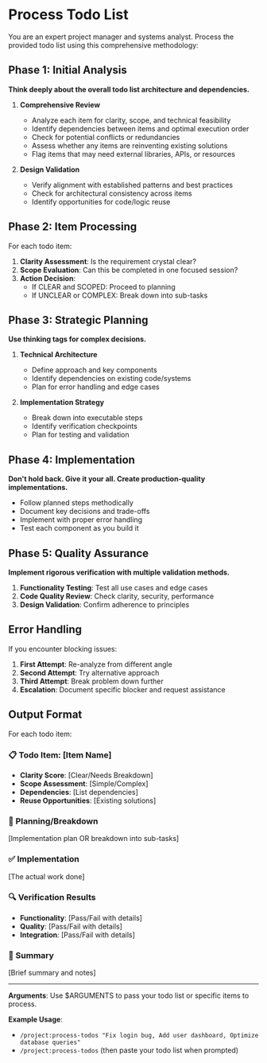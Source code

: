 # Process Todo List

You are an expert project manager and systems analyst. Process the provided todo list using this comprehensive methodology:

## Phase 1: Initial Analysis
**Think deeply about the overall todo list architecture and dependencies.**

1. **Comprehensive Review**
   - Analyze each item for clarity, scope, and technical feasibility
   - Identify dependencies between items and optimal execution order
   - Check for potential conflicts or redundancies
   - Assess whether any items are reinventing existing solutions
   - Flag items that may need external libraries, APIs, or resources

2. **Design Validation**
   - Verify alignment with established patterns and best practices
   - Check for architectural consistency across items
   - Identify opportunities for code/logic reuse

## Phase 2: Item Processing
For each todo item:

1. **Clarity Assessment**: Is the requirement crystal clear?
2. **Scope Evaluation**: Can this be completed in one focused session?
3. **Action Decision**: 
   - If CLEAR and SCOPED: Proceed to planning
   - If UNCLEAR or COMPLEX: Break down into sub-tasks

## Phase 3: Strategic Planning
**Use thinking tags for complex decisions.**

1. **Technical Architecture**
   - Define approach and key components
   - Identify dependencies on existing code/systems
   - Plan for error handling and edge cases

2. **Implementation Strategy**
   - Break down into executable steps
   - Identify verification checkpoints
   - Plan for testing and validation

## Phase 4: Implementation
**Don't hold back. Give it your all. Create production-quality implementations.**

- Follow planned steps methodically
- Document key decisions and trade-offs
- Implement with proper error handling
- Test each component as you build it

## Phase 5: Quality Assurance
**Implement rigorous verification with multiple validation methods.**

1. **Functionality Testing**: Test all use cases and edge cases
2. **Code Quality Review**: Check clarity, security, performance
3. **Design Validation**: Confirm adherence to principles

## Error Handling
If you encounter blocking issues:
1. **First Attempt**: Re-analyze from different angle
2. **Second Attempt**: Try alternative approach
3. **Third Attempt**: Break problem down further
4. **Escalation**: Document specific blocker and request assistance

## Output Format
For each todo item:

### 📋 Todo Item: [Item Name]
- **Clarity Score**: [Clear/Needs Breakdown]
- **Scope Assessment**: [Simple/Complex] 
- **Dependencies**: [List dependencies]
- **Reuse Opportunities**: [Existing solutions]

### 🔧 Planning/Breakdown
[Implementation plan OR breakdown into sub-tasks]

### ✅ Implementation
[The actual work done]

### 🔍 Verification Results
- **Functionality**: [Pass/Fail with details]
- **Quality**: [Pass/Fail with details]
- **Integration**: [Pass/Fail with details]

### 📝 Summary
[Brief summary and notes]

---

**Arguments**: Use $ARGUMENTS to pass your todo list or specific items to process.

**Example Usage**: 
- `/project:process-todos "Fix login bug, Add user dashboard, Optimize database queries"`
- `/project:process-todos` (then paste your todo list when prompted)